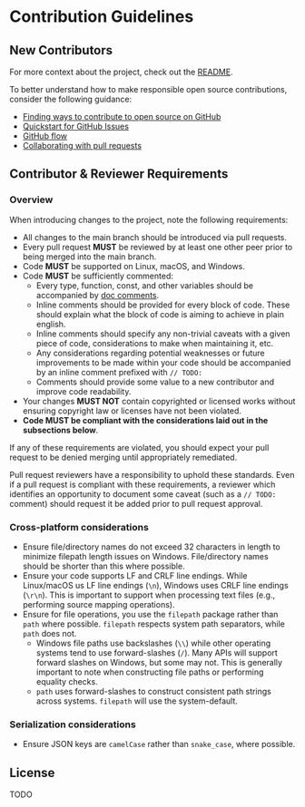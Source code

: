 # Contribution Guidelines

## New Contributors
For more context about the project, check out the [README](./README.md).

To better understand how to make responsible open source contributions, consider the following guidance:
- [Finding ways to contribute to open source on GitHub](https://docs.github.com/en/get-started/exploring-projects-on-github/finding-ways-to-contribute-to-open-source-on-github)
- [Quickstart for GitHub Issues](https://docs.github.com/en/issues/tracking-your-work-with-issues/quickstart)
- [GitHub flow](https://docs.github.com/en/get-started/quickstart/github-flow)
- [Collaborating with pull requests](https://docs.github.com/en/pull-requests/collaborating-with-pull-requests)

## Contributor & Reviewer Requirements
### Overview
When introducing changes to the project, note the following requirements:
- All changes to the main branch should be introduced via pull requests.
- Every pull request **MUST** be reviewed by at least one other peer prior to being merged into the main branch.
- Code **MUST** be supported on Linux, macOS, and Windows.
- Code **MUST** be sufficiently commented:
  - Every type, function, const, and other variables should be accompanied by [doc comments](https://tip.golang.org/doc/comment).
  - Inline comments should be provided for every block of code. These should explain what the block of code is aiming to achieve in plain english.
  - Inline comments should specify any non-trivial caveats with a given piece of code, considerations to make when maintaining it, etc.
  - Any considerations regarding potential weaknesses or future improvements to be made within your code should be accompanied by an inline comment prefixed with `// TODO: `
  - Comments should provide some value to a new contributor and improve code readability.
- Your changes **MUST NOT** contain copyrighted or licensed works without ensuring copyright law or licenses have not been violated.
- **Code MUST be compliant with the considerations laid out in the subsections below**.

If any of these requirements are violated, you should expect your pull request to be denied merging until appropriately remediated. 

Pull request reviewers have a responsibility to uphold these standards. Even if a pull request is compliant with these requirements, a reviewer which identifies an opportunity to document some caveat (such as a `// TODO: ` comment) should request it be added prior to pull request approval.


### Cross-platform considerations
- Ensure file/directory names do not exceed 32 characters in length to minimize filepath length issues on Windows. File/directory names should be shorter than this where possible.
- Ensure your code supports LF and CRLF line endings. While Linux/macOS us LF line endings (`\n`), Windows uses CRLF line endings (`\r\n`). This is important to support when processing text files (e.g., performing source mapping operations).
- Ensure for file operations, you use the `filepath` package rather than `path` where possible. `filepath` respects system path separators, while `path` does not.
  - Windows file paths use backslashes (`\\`) while other operating systems tend to use forward-slashes (`/`). Many APIs will support forward slashes on Windows, but some may not. This is generally important to note when constructing file paths or performing equality checks. 
  - `path` uses forward-slashes to construct consistent path strings across systems. `filepath` will use the system-default.

### Serialization considerations
- Ensure JSON keys are `camelCase` rather than `snake_case`, where possible.

## License
TODO
